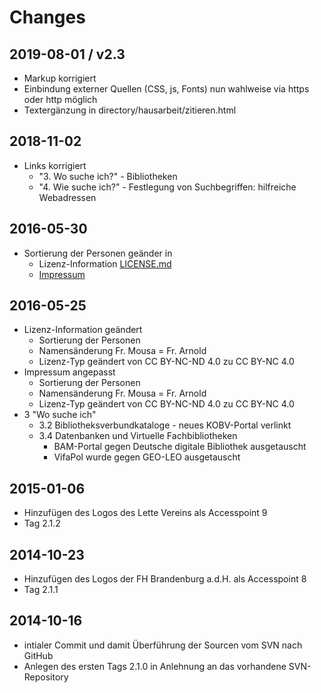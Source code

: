 # Changes

## 2019-08-01 / v2.3
- Markup korrigiert
- Einbindung externer Quellen (CSS, js, Fonts) nun wahlweise via https oder http möglich
- Textergänzung in directory/hausarbeit/zitieren.html

## 2018-11-02
- Links korrigiert
    - "3. Wo suche ich?" - Bibliotheken
    - "4. Wie suche ich?" - Festlegung von Suchbegriffen: hilfreiche Webadressen

## 2016-05-30
- Sortierung der Personen geänder in
    - Lizenz-Information [LICENSE.md](https://github.com/UB-HU-Berlin/Informationskompetenz/blob/master/LICENSE.md)
    - [Impressum](https://github.com/UB-HU-Berlin/Informationskompetenz/blob/master/www_dir/index.html)

## 2016-05-25
- Lizenz-Information geändert
    - Sortierung der Personen
    - Namensänderung Fr. Mousa = Fr. Arnold
    - Lizenz-Typ geändert von CC BY-NC-ND 4.0 zu CC BY-NC 4.0
- Impressum angepasst
    - Sortierung der Personen
    - Namensänderung Fr. Mousa = Fr. Arnold
    - Lizenz-Typ geändert von CC BY-NC-ND 4.0 zu CC BY-NC 4.0
- 3 "Wo suche ich"
    - 3.2 Bibliotheksverbundkataloge - neues KOBV-Portal verlinkt
    - 3.4 Datenbanken und Virtuelle Fachbibliotheken
        - BAM-Portal gegen Deutsche digitale Bibliothek ausgetauscht
        - VifaPol wurde gegen GEO-LEO ausgetauscht

## 2015-01-06
- Hinzufügen des Logos des Lette Vereins als Accesspoint 9
- Tag 2.1.2

## 2014-10-23
- Hinzufügen des Logos der FH Brandenburg a.d.H. als Accesspoint 8
- Tag 2.1.1

## 2014-10-16
- intialer Commit und damit Überführung der Sourcen vom SVN nach GitHub
- Anlegen des ersten Tags 2.1.0 in Anlehnung an das vorhandene SVN-Repository
